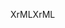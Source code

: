 <span data-ttu-id="cc340-101">XrML</span><span class="sxs-lookup"><span data-stu-id="cc340-101">XrML</span></span>